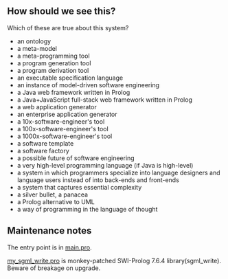 ## How should we see this?

Which of these are true about this system?

- an ontology
- a meta-model
- a meta-programming tool
- a program generation tool
- a program derivation tool
- an executable specification language
- an instance of model-driven software engineering
- a Java web framework written in Prolog
- a Java+JavaScript full-stack web framework written in Prolog
- a web application generator
- an enterprise application generator
- a 10x-software-engineer's tool
- a 100x-software-engineer's tool
- a 1000x-software-engineer's tool
- a software template
- a software factory
- a possible future of software engineering
- a very high-level programming language (if Java is high-level)
- a system in which programmers specialize into language designers and language users
instead of into back-ends and front-ends
- a system that captures essential complexity
- a silver bullet, a panacea
- a Prolog alternative to UML
- a way of programming in the language of thought

## Maintenance notes

The entry point is in [main.pro](main.pro).

[my_sgml_write.pro](my_sgml_write.pro) is monkey-patched SWI-Prolog 7.6.4 library(sgml_write).
Beware of breakage on upgrade.
